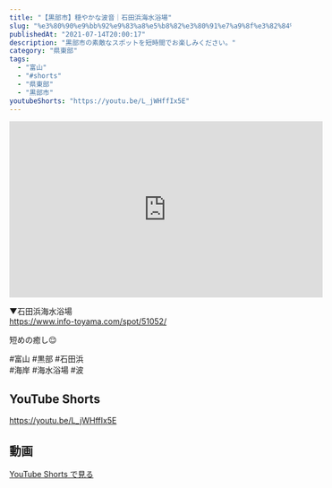 ```yaml
---
title: "【黒部市】穏やかな波音｜石田浜海水浴場"
slug: "%e3%80%90%e9%bb%92%e9%83%a8%e5%b8%82%e3%80%91%e7%a9%8f%e3%82%84%e3%81%8b%e3%81%aa%e6%b3%a2%e9%9f%b3%ef%bd%9c%e7%9f%b3%e7%94%b0%e6%b5%9c%e6%b5%b7%e6%b0%b4%e6%b5%b4%e5%a0%b4"
publishedAt: "2021-07-14T20:00:17"
description: "黒部市の素敵なスポットを短時間でお楽しみください。"
category: "県東部"
tags: 
  - "富山"
  - "#shorts"
  - "県東部"
  - "黒部市"
youtubeShorts: "https://youtu.be/L_jWHffIx5E"
---
```


<iframe width="560" height="315" src="https://www.youtube.com/embed/iCdyR88l9KI" frameborder="0" allowfullscreen></iframe>

▼石田浜海水浴場<br />
https://www.info-toyama.com/spot/51052/

短めの癒し&#x1f60c;

#富山 #黒部 #石田浜<br />
#海岸 #海水浴場 #波

## YouTube Shorts

https://youtu.be/L_jWHffIx5E

## 動画

[YouTube Shorts で見る](https://youtu.be/L_jWHffIx5E)

